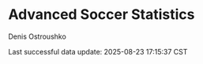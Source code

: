 # Advanced Soccer Statistics
Denis Ostroushko

<!-- gfm -->

Last successful data update: 2025-08-23 17:15:37 CST
